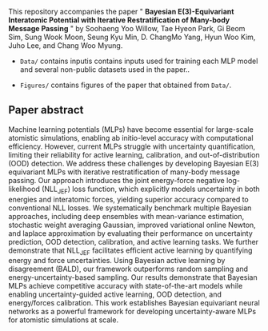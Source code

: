 This repository accompanies the paper " **Bayesian E(3)-Equivariant Interatomic Potential with Iterative Restratification of Many-body Message Passing** " by Soohaeng Yoo Willow, Tae Hyeon Park, Gi Beom Sim, Sung Wook Moon, Seung Kyu Min, D. ChangMo Yang, Hyun Woo Kim, Juho Lee, and Chang Woo Myung.
* ```Data/``` contains inputis contains inputs used for training each MLP model and several non-public datasets used in the paper..

* ```Figures/``` contains figures of the paper that obtained from ```Data/```.

## Paper abstract
Machine learning potentials (MLPs) have become essential for large-scale atomistic simulations, enabling ab initio-level accuracy with computational efficiency. However, current MLPs struggle with uncertainty quantification, limiting their reliability for active learning, calibration, and out-of-distribution (OOD) detection. We address these challenges by developing Bayesian E(3) equivariant MLPs with iterative restratification of many-body message passing. Our approach introduces the joint energy-force negative log-likelihood (NLL<sub>JEF</sub>) loss function, which explicitly models uncertainty in both energies and interatomic forces, yielding superior accuracy compared to conventional NLL losses. We systematically benchmark multiple Bayesian approaches, including deep ensembles with mean-variance estimation, stochastic weight averaging Gaussian, improved variational online Newton, and laplace approximation by evaluating their performance on uncertainty prediction, OOD detection, calibration, and active learning tasks. We further demonstrate that NLL<sub>JEF</sub> facilitates efficient active learning by quantifying energy and force uncertainties. Using Bayesian active learning by disagreement (BALD), our framework outperforms random sampling and energy-uncertainty-based sampling. Our results demonstrate that Bayesian MLPs achieve competitive accuracy with state-of-the-art models while enabling uncertainty-guided active learning, OOD detection, and energy/forces calibration. This work establishes Bayesian equivariant neural networks as a powerful framework for developing uncertainty-aware MLPs for atomistic simulations at scale.
